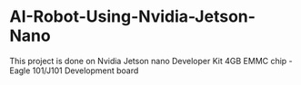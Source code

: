 # AI-Robot-Using-Nvidia-Jetson-Nano
This project is done on Nvidia Jetson nano Developer Kit 4GB EMMC chip - Eagle 101/J101 Development board
